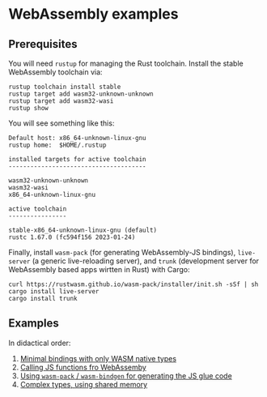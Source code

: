 # WebAssembly examples

## Prerequisites
You will need `rustup` for managing the Rust toolchain.
Install the stable WebAssembly toolchain via:
```
rustup toolchain install stable
rustup target add wasm32-unknown-unknown
rustup target add wasm32-wasi
rustup show
```

You will see something like this:
```
Default host: x86_64-unknown-linux-gnu
rustup home:  $HOME/.rustup

installed targets for active toolchain
--------------------------------------

wasm32-unknown-unknown
wasm32-wasi
x86_64-unknown-linux-gnu

active toolchain
----------------

stable-x86_64-unknown-linux-gnu (default)
rustc 1.67.0 (fc594f156 2023-01-24)
```

Finally, install `wasm-pack` (for generating WebAssembly-JS bindings), `live-server` (a generic live-reloading server), and `trunk` (development server for WebAssembly based apps wirtten in Rust) with Cargo:
```
curl https://rustwasm.github.io/wasm-pack/installer/init.sh -sSf | sh
cargo install live-server
cargo install trunk
```

## Examples
In didactical order:
1. [Minimal bindings with only WASM native types](client-side-basic/)
2. [Calling JS functions fro WebAssemby](client-side-bind-js/)
3. [Using `wasm-pack` / `wasm-bindgen` for generating the JS glue code](client-side-wasm-pack/)
4. [Complex types, using shared memory](client-side-complex-types/)
